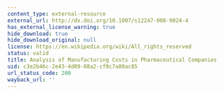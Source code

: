 ```yaml
---
content_type: external-resource
external_url: http://dx.doi.org/10.1007/s12247-008-9024-4
has_external_license_warning: true
hide_download: true
hide_download_original: null
license: https://en.wikipedia.org/wiki/All_rights_reserved
status: valid
title: Analysis of Manufacturing Costs in Pharmaceutical Companies
uid: c3e2b46c-2e43-4d09-88a2-cf0c7a80ac85
url_status_code: 200
wayback_url: ''
---
```


